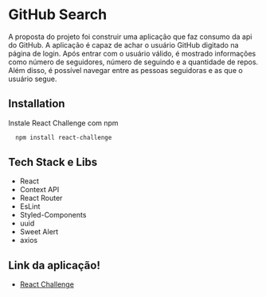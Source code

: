 # GitHub Search

A proposta do projeto foi construir uma aplicação que faz consumo da api do GitHub. A aplicação é capaz de achar o usuário GitHub digitado na página de login. Após entrar com o usuário válido, é mostrado informações como número de seguidores, número de seguindo e a quantidade de repos. Além disso, é possível navegar entre as pessoas seguidoras e as que o usuário segue.


## Installation

Instale React Challenge com npm

```bash
  npm install react-challenge
```
    
## Tech Stack e Libs

- React
- Context API
- React Router
- EsLint
- Styled-Components
- uuid
- Sweet Alert
- axios

## Link da aplicação!

- [React Challenge](https://react-challenge-fioravante.netlify.app/)

